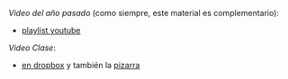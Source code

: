 *Video del año pasado* (como siempre, este material es complementario): 
- [playlist youtube](https://www.youtube.com/watch?v=_DsfrP9x3Qc&list=PLeLV_ztnnBSjPVPS62ha3uCJNN6xGd_jn)

*Video Clase*: 
- [en dropbox](https://drive.google.com/file/d/1L-DF4DwVIpaOv46brM2Ho6juihdVM-XG/view?usp=sharing) y también la [pizarra](https://drive.google.com/file/d/12ow2ICiqYE8XbpulK3_oeJkmEHj5wCfi/view?usp=sharing)


